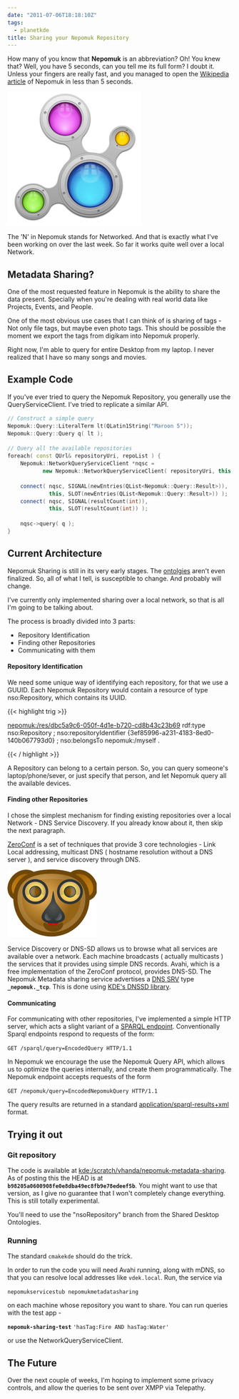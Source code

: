 ```yaml
---
date: "2011-07-06T18:18:10Z"
tags:
  - planetkde
title: Sharing your Nepomuk Repository
---
```


How many of you know that **Nepomuk** is an abbreviation? Oh! You knew that? Well, you have 5 seconds, can you tell me its full form? I doubt it. Unless your fingers are really fast, and you managed to open the [Wikipedia article](http://en.wikipedia.org/wiki/NEPOMUK_%28framework%29) of Nepomuk in less than 5 seconds.

![Don't we have a pretty logo?](/blog/images/2011/07/06/nepomuk.png)

The 'N' in Nepomuk stands for Networked. And that is exactly what I've been working on over the last week. So far it works quite well over a local Network.

## Metadata Sharing?

One of the most requested feature in Nepomuk is the ability to share the data present. Specially when you're dealing with real world data like Projects, Events, and People.

One of the most obvious use cases that I can think of is sharing of tags - Not only file tags, but maybe even photo tags. This should be possible the moment we export the tags from digikam into Nepomuk properly.

Right now, I'm able to query for entire Desktop from my laptop. I never realized that I have so many songs and movies.

## Example Code

If you've ever tried to query the Nepomuk Repository, you generally use the QueryServiceClient. I've tried to replicate a similar API.

```cpp
// Construct a simple query
Nepomuk::Query::LiteralTerm lt(QLatin1String("Maroon 5"));
Nepomuk::Query::Query q( lt );

// Query all the available repositories
foreach( const QUrl& repositoryUri, repoList ) {
    Nepomuk::NetworkQueryServiceClient *nqsc =
           new Nepomuk::NetworkQueryServiceClient( repositoryUri, this );

    connect( nqsc, SIGNAL(newEntries(QList<Nepomuk::Query::Result>)),
             this, SLOT(newEntries(QList<Nepomuk::Query::Result>)) );
    connect( nqsc, SIGNAL(resultCount(int)),
             this, SLOT(resultCount(int)) );

    nqsc->query( q );
}
```

## Current Architecture

Nepomuk Sharing is still in its very early stages. The [ontolgies](http://sourceforge.net/apps/trac/oscaf/ticket/100) aren't even finalized. So, all of what I tell, is susceptible to change. And probably will change.

I've currently only implemented sharing over a local network, so that is all I'm going to be talking about.

The process is broadly divided into 3 parts:

- Repository Identification
- Finding other Repositories
- Communicating with them

#### Repository Identification

We need some unique way of identifying each repository, for that we use a GUUID. Each Nepomuk Repository would contain a resource of type nso:Repository, which contains its UUID.

{{< highlight trig >}}

<nepomuk:/res/dbc5a9c6-050f-4d1e-b720-cd8b43c23b69>
rdf:type nso:Repository ;
nso:repositoryIdentifier {3ef85996-a231-4183-8ed0-140b067793d0} ;
nso:belongsTo nepomuk:/myself .

{{< / highlight >}}

A Repository can belong to a certain person. So, you can query someone's laptop/phone/sever, or just specify that person, and let Nepomuk query all the available devices.

#### Finding other Repositories

I chose the simplest mechanism for finding existing repositories over a local Network - DNS Service Discovery. If you already know about it, then skip the next paragraph.

[ZeroConf](http://en.wikipedia.org/wiki/Zero_configuration_networking) is a set of techniques that provide 3 core technologies - Link Local addressing, multicast DNS ( hostname resolution without a DNS server ), and service discovery through DNS.

![The Avahi logo](/blog/images/2011/07/06/200px-Avahi-logo.svg.png)

Service Discovery or DNS-SD allows us to browse what all services are available over a network. Each machine broadcasts ( actually multicasts ) the services that it provides using simple DNS records. Avahi, which is a free implementation of the ZeroConf protocol, provides DNS-SD. The Nepomuk Metadata sharing service advertises a [DNS SRV](http://en.wikipedia.org/wiki/SRV_record) type **`_nepomuk._tcp`**. This is done using [KDE's DNSSD library](http://api.kde.org/4.x-api/kdelibs-apidocs/dnssd/html/index.html).

#### Communicating

For communicating with other repositories, I've implemented a simple HTTP server, which acts a slight variant of a [SPARQL endpoint](http://www.w3.org/TR/rdf-sparql-protocol/). Conventionally Sparql endpoints respond to requests of the form:

`GET /sparql/query=EncodedQuery HTTP/1.1`

In Nepomuk we encourage the use the Nepomuk Query API, which allows us to optimize the queries internally, and create them programmatically. The Nepomuk endpoint accepts requests of the form

`GET /nepomuk/query=EncodedNepomukQuery HTTP/1.1`

The query results are returned in a standard [application/sparql-results+xml](http://www.w3.org/TR/rdf-sparql-XMLres/) format.

## Trying it out

### Git repository

The code is available at [kde:/scratch/vhanda/nepomuk-metadata-sharing](http://quickgit.kde.org/?p=scratch%2Fvhanda%2Fnepomuk-metadata-sharing.git&a=summary). As of posting this the HEAD is at **`b98205a0600908fe0e8dba49ec8fb9e78edeef5b`**. You might want to use that version, as I give no guarantee that I won't completely change everything. This is still totally experimental.

You'll need to use the "nsoRepository" branch from the Shared Desktop Ontologies.

### Running

The standard `cmakekde` should do the trick.

In order to run the code you will need Avahi running, along with mDNS, so that you can resolve local addresses like `vdek.local`. Run, the service via

`nepomukservicestub nepomukmetadatasharing`

on each machine whose repository you want to share. You can run queries with the test app -

**`nepomuk-sharing-test`** `'hasTag:Fire AND hasTag:Water'`

or use the NetworkQueryServiceClient.

## The Future

Over the next couple of weeks, I'm hoping to implement some privacy controls, and allow the queries to be sent over XMPP via Telepathy.
